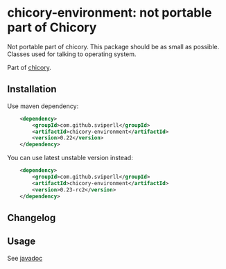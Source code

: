 chicory-environment: not portable part of Chicory
=====================================

Not portable part of chicory. This package should be as small as possible.
Classes used for talking to operating system.

Part of [chicory](https://github.com/sviperll/chicory).

Installation
------------

Use maven dependency:

```xml
    <dependency>
        <groupId>com.github.sviperll</groupId>
        <artifactId>chicory-environment</artifactId>
        <version>0.22</version>
    </dependency>
```

You can use latest unstable version instead: 

```xml
    <dependency>
        <groupId>com.github.sviperll</groupId>
        <artifactId>chicory-environment</artifactId>
        <version>0.23-rc2</version>
    </dependency>
```

Changelog
---------

Usage
-----

See [javadoc](http://sviperll.github.io/chicory/chicory-environment/apidocs/index.html)
